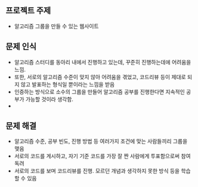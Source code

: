 ## 프로젝트 주제
- 알고리즘 그룹을 만들 수 있는 웹사이트

## 문제 인식
- 알고리즘 스터디를 동아리 내에서 진행하고 있는데, 꾸준히 진행하는데에 어려움을 느낌.
- 또한, 서로의 알고리즘 수준이 맞지 않아 어려움을 겪었고, 코드리뷰 등이 제대로 되지 않고 발표하는 형식일 뿐이라는 느낌을 받음
- 인증하는 방식으로 소수의 그룹을 만들어 알고리즘 공부를 진행한다면 지속적인 공부가 가능할 것이라 생각함.
- 

## 문제 해결
- 알고리즘 수준, 공부 빈도, 진행 방법 등 여러가지 조건에 맞는 사람들끼리 그룹을 맺음
- 서로의 코드를 게시하고, 자기 기준 코드를 가장 잘 짠 사람에게 투표함으로써 참여 독려
- 서로의 코드를 보며 코드리뷰를 진행. 모르던 개념과 생각하지 못한 방식 등을 학습할 수 있음
